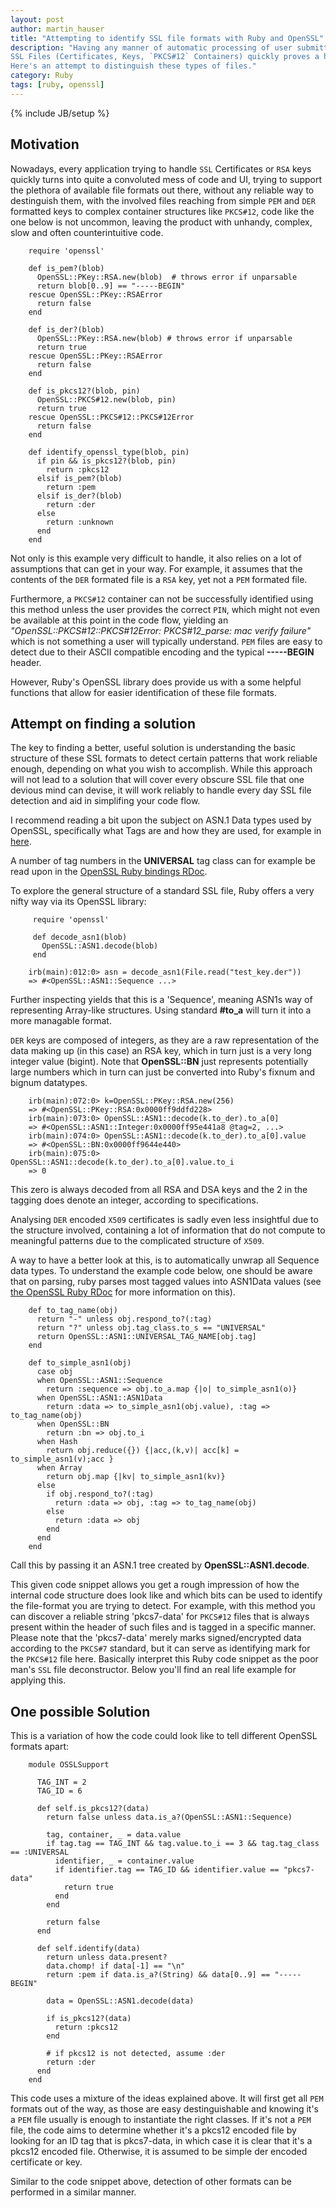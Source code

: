 ```yaml
---
layout: post
author: martin_hauser
title: "Attempting to identify SSL file formats with Ruby and OpenSSL"
description: "Having any manner of automatic processing of user submitted 
SSL Files (Certificates, Keys, `PKCS#12` Containers) quickly proves a hassle.
Here's an attempt to distinguish these types of files."
category: Ruby
tags: [ruby, openssl]
---
```

{% include JB/setup %}

## Motivation

Nowadays, every application trying to handle `SSL` Certificates or `RSA` keys
quickly turns into quite a convoluted mess of code and UI, trying to support
the plethora of available file formats out there, without any reliable way to
destinguish them, with the involved files reaching from simple `PEM` and `DER`
formatted keys to complex container structures like `PKCS#12`, code like the
one below is not uncommon, leaving the product with unhandy, complex, slow and
often counterintuitive code.

        require 'openssl'

        def is_pem?(blob)
          OpenSSL::PKey::RSA.new(blob)  # throws error if unparsable
          return blob[0..9] == "-----BEGIN"
        rescue OpenSSL::PKey::RSAError
          return false
        end

        def is_der?(blob)
          OpenSSL::PKey::RSA.new(blob) # throws error if unparsable
          return true
        rescue OpenSSL::PKey::RSAError
          return false
        end

        def is_pkcs12?(blob, pin)
          OpenSSL::PKCS#12.new(blob, pin)
          return true
        rescue OpenSSL::PKCS#12::PKCS#12Error
          return false
        end

        def identify_openssl_type(blob, pin)
          if pin && is_pkcs12?(blob, pin)
            return :pkcs12
          elsif is_pem?(blob)
            return :pem
          elsif is_der?(blob)
            return :der
          else
            return :unknown
          end
        end

Not only is this example very difficult to handle, it also relies on a lot
of assumptions that can get in your way. For example, it assumes that the
contents of the `DER` formated file is a `RSA` key, yet not a `PEM` formated
file.

Furthermore, a `PKCS#12` container can not be successfully identified using this
method unless the user provides the correct `PIN`, which might not even be
available at this point in the code flow, yielding an
*"OpenSSL::PKCS#12::PKCS#12Error: PKCS#12_parse: mac verify failure"* which is not
something a user will typically understand. `PEM` files are easy to detect due
to their ASCII compatible encoding and the typical **-----BEGIN** header.

However, Ruby's OpenSSL library does provide us with a some helpful functions
that allow for easier identification of these file formats.


## Attempt on finding a solution

The key to finding a better, useful solution is understanding the basic
structure of these SSL formats to detect certain patterns that work
reliable enough, depending on what you wish to accomplish. While this approach
will not lead to a solution that will cover every obscure SSL file that one
devious mind can devise, it will work reliably to handle every day SSL file
detection and aid in simplifing your code flow.

I recommend reading a bit upon the subject on ASN.1 Data types used by OpenSSL,
specifically what Tags are and how they are used, for example in
[here](http://luca.ntop.org/Teaching/Appunti/asn1.html).

A number of tag numbers in the **UNIVERSAL** tag class can for example be read
upon in the [OpenSSL Ruby bindings RDoc](http://docs.ruby-lang.org/en/2.0.0/OpenSSL/ASN1.html).

To explore the general structure of a standard SSL file, Ruby offers a very
nifty way via its OpenSSL library:

         require 'openssl'

         def decode_asn1(blob)
           OpenSSL::ASN1.decode(blob)
         end

        irb(main):012:0> asn = decode_asn1(File.read("test_key.der"))
        => #<OpenSSL::ASN1::Sequence ...>

Further inspecting yields that this is a 'Sequence', meaning ASN1s way
of representing Array-like structures. Using standard **#to_a** will turn
it into a more managable format.

`DER` keys are composed of integers, as they are a raw representation
of the data making up (in this case) an RSA key, which in turn just is a very
long integer value (bigint). Note that **OpenSSL::BN** just represents
potentially large numbers which in turn can just be converted into Ruby's
fixnum and bignum datatypes.


        irb(main):072:0> k=OpenSSL::PKey::RSA.new(256)
        => #<OpenSSL::PKey::RSA:0x0000ff9ddfd228>
        irb(main):073:0> OpenSSL::ASN1::decode(k.to_der).to_a[0]
        => #<OpenSSL::ASN1::Integer:0x0000ff95e441a8 @tag=2, ...>
        irb(main):074:0> OpenSSL::ASN1::decode(k.to_der).to_a[0].value
        => #<OpenSSL::BN:0x0000ff9644e440>
        irb(main):075:0> OpenSSL::ASN1::decode(k.to_der).to_a[0].value.to_i
        => 0

This zero is always decoded from all RSA and DSA keys and the 2 in the tagging
does denote an integer, according to specifications.

Analysing `DER` encoded `X509` certificates is sadly even less insightful due to
the structure involved, containing a lot of information that do not compute
to meaningful patterns due to the complicated structure of `X509`.

A way to have a better look at this, is to automatically unwrap all Sequence
data types. To understand the example code below, one should be aware that
on parsing, ruby parses most tagged values into ASN1Data values (see
[the OpenSSL Ruby RDoc](http://docs.ruby-lang.org/en/2.0.0/OpenSSL/ASN1/ASN1Data.html) for more
information on this).

        def to_tag_name(obj)
          return "-" unless obj.respond_to?(:tag)
          return "?" unless obj.tag_class.to_s == "UNIVERSAL"
          return OpenSSL::ASN1::UNIVERSAL_TAG_NAME[obj.tag]
        end

        def to_simple_asn1(obj)
          case obj
          when OpenSSL::ASN1::Sequence
            return :sequence => obj.to_a.map {|o| to_simple_asn1(o)}
          when OpenSSL::ASN1::ASN1Data
            return :data => to_simple_asn1(obj.value), :tag => to_tag_name(obj)
          when OpenSSL::BN
            return :bn => obj.to_i
          when Hash
            return obj.reduce({}) {|acc,(k,v)| acc[k] = to_simple_asn1(v);acc }
          when Array
            return obj.map {|kv| to_simple_asn1(kv)}
          else
            if obj.respond_to?(:tag)
              return :data => obj, :tag => to_tag_name(obj)
            else
              return :data => obj
            end
          end
        end

Call this by passing it an ASN.1 tree created by **OpenSSL::ASN1.decode**.

This given code snippet allows you get a rough impression of how the internal
code structure does look like and which bits can be used to identify the
file-format you are trying to detect. For example, with this method you can
discover a reliable string 'pkcs7-data' for `PKCS#12` files that is always
present within the header of such files and is tagged in a specific manner.
Please note that the 'pkcs7-data' merely marks  signed/encrypted data according
to the `PKCS#7` standard, but it can serve as identifying mark for the
`PKCS#12` file here. Basically interpret this Ruby code snippet as the poor
man's `SSL` file deconstructor. Below you'll find an real life example for
applying this.

## One possible Solution

This is a variation of how the code could look like to tell different OpenSSL
formats apart:

        module OSSLSupport

          TAG_INT = 2
          TAG_ID = 6

          def self.is_pkcs12?(data)
            return false unless data.is_a?(OpenSSL::ASN1::Sequence)

            tag, container, _ = data.value
            if tag.tag == TAG_INT && tag.value.to_i == 3 && tag.tag_class == :UNIVERSAL
              identifier, _ = container.value
              if identifier.tag == TAG_ID && identifier.value == "pkcs7-data"
                return true
              end
            end

            return false
          end

          def self.identify(data)
            return unless data.present?
            data.chomp! if data[-1] == "\n"
            return :pem if data.is_a?(String) && data[0..9] == "-----BEGIN"

            data = OpenSSL::ASN1.decode(data)

            if is_pkcs12?(data)
              return :pkcs12
            end

            # if pkcs12 is not detected, assume :der
            return :der
          end
        end

This code uses a mixture of the ideas explained above. It will first get all
`PEM` formats out of the way, as those are easy destinguishable and knowing it's
a `PEM` file usually is enough to instantiate the right classes. If it's not a
`PEM` file, the code aims to determine whether it's a pkcs12 encoded file by
looking for an ID tag that is pkcs7-data, in which case it is clear that
it's a pkcs12 encoded file. Otherwise, it is assumed to be simple der encoded
certificate or key.

Similar to the code snippet above, detection of other formats can be performed
in a similar manner.
